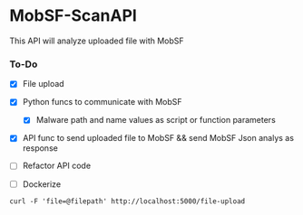 # MobSF-ScanAPI

This API will analyze uploaded file with MobSF

### To-Do

- [x] File upload
- [x] Python funcs to communicate with MobSF
  - [x] Malware path and name values as script or function parameters 
- [x] API func to send uploaded file to MobSF && send MobSF Json analys as response
- [ ] Refactor API code
- [ ] Dockerize


```
curl -F 'file=@filepath' http://localhost:5000/file-upload 
```
